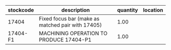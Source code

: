 |stockcode|description|quantity|location|
|---------|-----------|--------|--------|
|17404|Fixed focus bar (make as matched pair with 17405)|1.00||
|17404-F1|MACHINING OPERATION TO PRODUCE 17404-P1|1.00||
